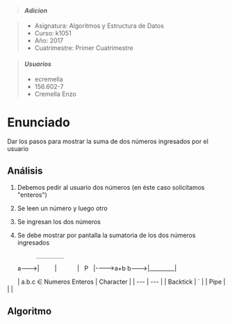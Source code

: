 > #### *Adicion*

> - Asignatura: Algoritmos y Estructura de Datos
> - Curso: k1051
> - Año: 2017
> - Cuatrimestre: Primer Cuatrimestre

> #### *Usuarios*
> - ecremella
> - 156.602-7
> - Cremella Enzo

# Enunciado

Dar los pasos para mostrar la suma de dos números ingresados por el usuario

## Análisis

1) Debemos pedir al usuario dos números (en éste caso solicitamos "enteros")
2) Se leen un número y luego otro
3) Se ingresan los dos números
4) Se debe mostrar por pantalla la sumatoria de los dos números ingresados

             _________     
       a--->|         |
            |    P    |---->a+b
       b--->|_________|
       
       
| a.b.c ∈ Numeros Enteros | Character |
| ---                     | ---       |
| Backtick                | `         |
| Pipe                    | \|        |
       

## Algoritmo  


